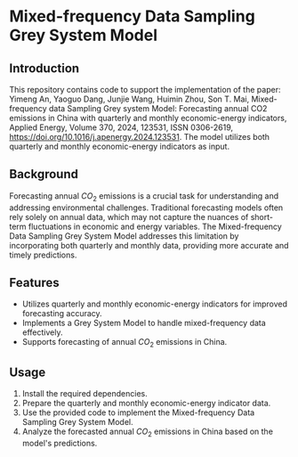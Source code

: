 # Mixed-frequency Data Sampling Grey System Model

## Introduction
This repository contains code to support the implementation of the paper:
Yimeng An, Yaoguo Dang, Junjie Wang, Huimin Zhou, Son T. Mai,
Mixed-frequency data Sampling Grey system Model: Forecasting annual CO2 emissions in China with quarterly and monthly economic-energy indicators,
Applied Energy,
Volume 370,
2024,
123531,
ISSN 0306-2619,
https://doi.org/10.1016/j.apenergy.2024.123531.
The model utilizes both quarterly and monthly economic-energy indicators as input.

## Background
Forecasting annual $CO_2$ emissions is a crucial task for understanding and addressing environmental challenges. Traditional forecasting models often rely solely on annual data, which may not capture the nuances of short-term fluctuations in economic and energy variables. The Mixed-frequency Data Sampling Grey System Model addresses this limitation by incorporating both quarterly and monthly data, providing more accurate and timely predictions.

## Features
- Utilizes quarterly and monthly economic-energy indicators for improved forecasting accuracy.
- Implements a Grey System Model to handle mixed-frequency data effectively.
- Supports forecasting of annual $CO_2$ emissions in China.

## Usage
1. Install the required dependencies.
2. Prepare the quarterly and monthly economic-energy indicator data.
3. Use the provided code to implement the Mixed-frequency Data Sampling Grey System Model.
4. Analyze the forecasted annual $CO_2$ emissions in China based on the model's predictions.
